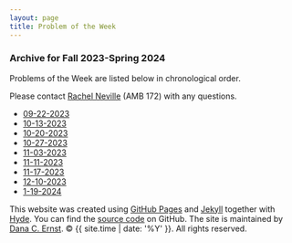 ```yaml
---
layout: page
title: Problem of the Week
---
```


### Archive for Fall 2023-Spring 2024

Problems of the Week are listed
below in chronological order.

Please contact [Rachel Neville](mailto:Rachel.Neville@nau.edu) (AMB 172) with any questions.

- <a href = "https://naumathstat.github.io/problem-of-the-week/files/2023-09-22">09-22-2023</a>
- <a href = "https://naumathstat.github.io/problem-of-the-week/files/2023-10-13">10-13-2023</a>
- <a href = "https://naumathstat.github.io/problem-of-the-week/files/2023-10-20">10-20-2023</a>
- <a href = "https://naumathstat.github.io/problem-of-the-week/files/2023-10-27">10-27-2023</a>
- <a href = "https://naumathstat.github.io/problem-of-the-week/files/2023-11-03">11-03-2023</a>
- <a href = "https://naumathstat.github.io/problem-of-the-week/files/2023-11-11">11-11-2023</a>
- <a href = "https://naumathstat.github.io/problem-of-the-week/files/2023-11-17">11-17-2023</a>
- <a href = "https://naumathstat.github.io/problem-of-the-week/files/2023-12-01">12-10-2023</a>
- <a href = "https://naumathstat.github.io/problem-of-the-week/files/2024-01-19">1-19-2024</a>





<p>This website was created using <a href="https://pages.github.com">GitHub Pages</a> 
and <a href="http://jekyllrb.com">Jekyll</a> together with 
<a href="http://hyde.getpoole.com">Hyde</a>. 
You can find the <a href="http://github.com/NAUMathStat/seminars">source code</a> on GitHub. 
The site is maintained by <a href="http://dcernst.github.io">Dana C. Ernst</a>. &copy; {{ site.time | date: '%Y' }}. 
All rights reserved.</p>
